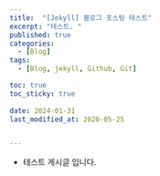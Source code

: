 ```yaml
---
title:  "[Jekyll] 블로그 포스팅 테스트"
excerpt: "테스트. "
published: true
categories:
  - [Blog]
tags:
  - [Blog, jekyll, Github, Git]

toc: true
toc_sticky: true
 
date: 2024-01-31
last_modified_at: 2020-05-25


---
```


- 테스트 게시글 입니다.


